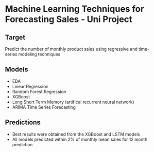 # Machine Learning Techniques for Forecasting Sales - Uni Project

## Target

Predict the number of monthly product sales using regressive and time-series modeling techniques

## Models

* EDA
* Linear Regression
* Random Forest Regression
* XGBoost
* Long Short Term Memory (artifical recurrent neural network)
* ARIMA Time Series Forecasting

## Predictions

* Best results were obtained from the XGBoost and LSTM models
* All models predicted within 2% of monthly mean sales for 12 month prediction
